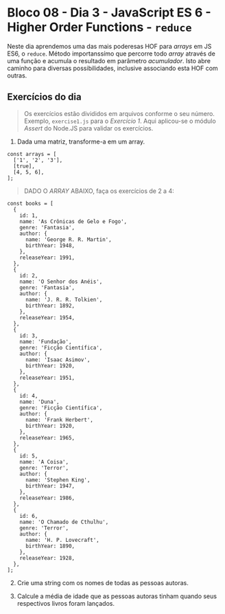 # Bloco 08 - Dia 3 - JavaScript ES 6 - Higher Order Functions - `reduce`

Neste dia aprendemos uma das mais poderesas HOF para *arrays* em JS ES6, o `reduce`. Método importanssímo que percorre todo *array* através de uma função e acumula o resultado em parâmetro *acumulador*. Isto abre caminho para diversas possibilidades, inclusive associando esta HOF com outras.

## Exercícios do dia

> Os exercícios estão divididos em arquivos conforme o seu número. Exemplo, `exercise1.js` para o *Exercício 1*. Aqui aplicou-se o módulo *Assert* do Node.JS para validar os exercícios.

1. Dada uma matriz, transforme-a em um array.
```
const arrays = [
  ['1', '2', '3'],
  [true],
  [4, 5, 6],
];
```

> DADO O *ARRAY* ABAIXO, faça os exercícios de 2 a 4:
```
const books = [
  {
    id: 1,
    name: 'As Crônicas de Gelo e Fogo',
    genre: 'Fantasia',
    author: {
      name: 'George R. R. Martin',
      birthYear: 1948,
    },
    releaseYear: 1991,
  },
  {
    id: 2,
    name: 'O Senhor dos Anéis',
    genre: 'Fantasia',
    author: {
      name: 'J. R. R. Tolkien',
      birthYear: 1892,
    },
    releaseYear: 1954,
  },
  {
    id: 3,
    name: 'Fundação',
    genre: 'Ficção Científica',
    author: {
      name: 'Isaac Asimov',
      birthYear: 1920,
    },
    releaseYear: 1951,
  },
  {
    id: 4,
    name: 'Duna',
    genre: 'Ficção Científica',
    author: {
      name: 'Frank Herbert',
      birthYear: 1920,
    },
    releaseYear: 1965,
  },
  {
    id: 5,
    name: 'A Coisa',
    genre: 'Terror',
    author: {
      name: 'Stephen King',
      birthYear: 1947,
    },
    releaseYear: 1986,
  },
  {
    id: 6,
    name: 'O Chamado de Cthulhu',
    genre: 'Terror',
    author: {
      name: 'H. P. Lovecraft',
      birthYear: 1890,
    },
    releaseYear: 1928,
  },
];
```

2. Crie uma string com os nomes de todas as pessoas autoras.

3. Calcule a média de idade que as pessoas autoras tinham quando seus respectivos livros foram lançados.

